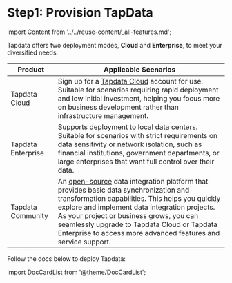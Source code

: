 # Step1: Provision TapData 

import Content from '../../reuse-content/_all-features.md';

<Content />

Tapdata offers two deployment modes, **Cloud** and **Enterprise**, to meet your diversified needs:

| Product         | Applicable Scenarios                                                |
|-----------------|----------------------------------------------------------------------|
| Tapdata Cloud   | Sign up for a [Tapdata Cloud](https://cloud.tapdata.net/console/v3/) account for use. Suitable for scenarios requiring rapid deployment and low initial investment, helping you focus more on business development rather than infrastructure management. |
| Tapdata Enterprise | Supports deployment to local data centers. Suitable for scenarios with strict requirements on data sensitivity or network isolation, such as financial institutions, government departments, or large enterprises that want full control over their data. |
| Tapdata Community | An [open-source](https://github.com/tapdata/tapdata) data integration platform that provides basic data synchronization and transformation capabilities. This helps you quickly explore and implement data integration projects. As your project or business grows, you can seamlessly upgrade to Tapdata Cloud or Tapdata Enterprise to access more advanced features and service support. |

Follow the docs below to deploy Tapdata:

import DocCardList from '@theme/DocCardList';

<DocCardList />
